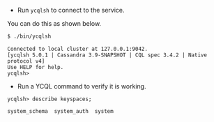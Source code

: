
* Run `ycqlsh` to connect to the service.

You can do this as shown below.

```sh
$ ./bin/ycqlsh
```

```output
Connected to local cluster at 127.0.0.1:9042.
[ycqlsh 5.0.1 | Cassandra 3.9-SNAPSHOT | CQL spec 3.4.2 | Native protocol v4]
Use HELP for help.
ycqlsh>
```

* Run a YCQL command to verify it is working.

```cql
ycqlsh> describe keyspaces;
```

```output
system_schema  system_auth  system
```
